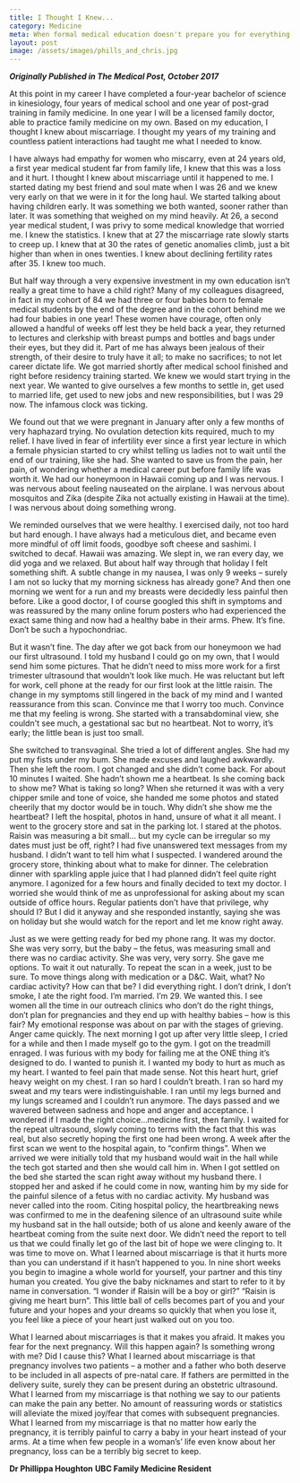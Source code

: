 ```yaml
---
title: I Thought I Knew...
category: Medicine
meta: When formal medical education doesn't prepare you for everything.
layout: post
image: /assets/images/phills_and_chris.jpg
---
```

***Originally Published in The Medical Post, October 2017***

At this point in my career I have completed a four-year bachelor of science in kinesiology, four years of medical school and one year of post-grad training in family medicine. In one year I will be a licensed family doctor, able to practice family medicine on my own. Based on my education, I thought I knew about miscarriage. I thought my years of my training and countless patient interactions had taught me what I needed to know.

I have always had empathy for women who miscarry, even at 24 years old, a first year medical student far from family life, I knew that this was a loss and it hurt.
I thought I knew about miscarriage until it happened to me.
I started dating my best friend and soul mate when I was 26 and we knew very early on that we were in it for the long haul. We started talking about having children early. It was something we both wanted, sooner rather than later. It was something that weighed on my mind heavily. At 26, a second year medical student, I was privy to some medical knowledge that worried me. I knew the statistics. I knew that at 27 the miscarriage rate slowly starts to creep up. I knew that at 30 the rates of genetic anomalies climb, just a bit higher than when in ones twenties. I knew about declining fertility rates after 35. I knew too much.

But half way through a very expensive investment in my own education isn’t really a great time to have a child right? Many of my colleagues disagreed, in fact in my cohort of 84 we had three or four babies born to female medical students by the end of the degree and in the cohort behind me we had four babies in one year! These women have courage, often only allowed a handful of weeks off lest they be held back a year, they returned to lectures and clerkship with breast pumps and bottles and bags under their eyes, but they did it. Part of me has always been jealous of their strength, of their desire to truly have it all; to make no sacrifices; to not let career dictate life.
We got married shortly after medical school finished and right before residency training started. We knew we would start trying in the next year. We wanted to give ourselves a few months to settle in, get used to married life, get used to new jobs and new responsibilities, but I was 29 now. The infamous clock was ticking.

We found out that we were pregnant in January after only a few months of very haphazard trying. No ovulation detection kits required, much to my relief. I have lived in fear of infertility ever since a first year lecture in which a female physician started to cry whilst telling us ladies not to wait until the end of our training, like she had. She wanted to save us from the pain, her pain, of wondering whether a medical career put before family life was worth it.
We had our honeymoon in Hawaii coming up and I was nervous. I was nervous about feeling nauseated on the airplane. I was nervous about mosquitos and Zika (despite Zika not actually existing in Hawaii at the time). I was nervous about doing something wrong.

We reminded ourselves that we were healthy. I exercised daily, not too hard but hard enough. I have always had a meticulous diet, and became even more mindful of off limit foods, goodbye soft cheese and sashimi. I switched to decaf.
Hawaii was amazing. We slept in, we ran every day, we did yoga and we relaxed. But about half way through that holiday I felt something shift. A subtle change in my nausea, I was only 9 weeks – surely I am not so lucky that my morning sickness has already gone? And then one morning we went for a run and my breasts were decidedly
less painful then before. Like a good doctor, I of course googled this shift in symptoms and was reassured by the many online forum posters who had experienced the exact same thing and now had a healthy babe in their arms. Phew. It’s fine. Don’t be such a hypochondriac.

But it wasn’t fine. The day after we got back from our honeymoon we had our first ultrasound. I told my husband I could go on my own, that I would send him some pictures. That he didn’t need to miss more work for a first trimester ultrasound that wouldn’t look like much. He was reluctant but left for work, cell phone at the ready for our first look at the little raisin.
The change in my symptoms still lingered in the back of my mind and I wanted reassurance from this scan. Convince me that I worry too much. Convince me that my feeling is wrong. She started with a transabdominal view, she couldn't see much, a gestational sac but no heartbeat. Not to worry, it’s early; the little bean is just too small.

She switched to transvaginal. She tried a lot of different angles. She had my put my fists under my bum. She made excuses and laughed awkwardly. Then she left the room. I got changed and she didn’t come back. For about 10 minutes I waited. She hadn’t shown me a heartbeat. Is she coming back to show me? What is taking so long? When she returned it was with a very chipper smile and tone of voice, she handed me some photos and stated cheerily that my doctor would be in touch. Why didn’t she show me the heartbeat?
I left the hospital, photos in hand, unsure of what it all meant. I went to the grocery store and sat in the parking lot. I stared at the photos. Raisin was measuring a bit small... but my cycle can be irregular so my dates must just be off, right? I had five unanswered text messages from my husband. I didn’t want to tell him what I suspected. I wandered around the grocery store, thinking about what to make for dinner. The celebration dinner with sparkling apple juice that I had planned didn’t feel quite right anymore.
I agonized for a few hours and finally decided to text my doctor. I worried she would think of me as unprofessional for asking about my scan outside of office hours. Regular patients don’t have that privilege, why should I? But I did it anyway and she responded instantly, saying she was on holiday but she would watch for the report and let me know right away.

Just as we were getting ready for bed my phone rang. It was my doctor. She was very sorry, but the baby – the fetus, was measuring small and there was no cardiac activity. She was very, very sorry. She gave me options. To wait it out naturally. To repeat the scan in a week, just to be sure. To move things along with medication or a D&C.
Wait, what? No cardiac activity? How can that be? I did everything right. I don’t drink, I don’t smoke, I ate the right food. I’m married. I’m 29. We wanted this. I see women all the time in our outreach clinics who don’t do the right things, don’t plan for pregnancies and they end up with healthy babies – how is this fair?
My emotional response was about on par with the stages of grieving. Anger came quickly. The next morning I got up after very little sleep, I cried for a while and then I made myself go to the gym. I got on the treadmill enraged. I was furious with my body for failing me at the ONE thing it’s designed to do. I wanted to punish it. I wanted my body to hurt as much as my heart. I wanted to feel pain that made sense. Not this heart
hurt, grief heavy weight on my chest. I ran so hard I couldn’t breath. I ran so hard my sweat and my tears were indistinguishable. I ran until my legs burned and my lungs screamed and I couldn’t run anymore.
The days passed and we wavered between sadness and hope and anger and acceptance. I wondered if I made the right choice...medicine first, then family.
I waited for the repeat ultrasound, slowly coming to terms with the fact that this was real, but also secretly hoping the first one had been wrong.
A week after the first scan we went to the hospital again, to “confirm things”. When we arrived we were initially told that my husband would wait in the hall while the tech got started and then she would call him in. When I got settled on the bed she started the scan right away without my husband there. I stopped her and asked if he could come in now, wanting him by my side for the painful silence of a fetus with no cardiac activity.
My husband was never called into the room. Citing hospital policy, the heartbreaking news was confirmed to me in the deafening silence of an ultrasound suite while my husband sat in the hall outside; both of us alone and keenly aware of the heartbeat coming from the suite next door. We didn’t need the report to tell us that we could finally let go of the last bit of hope we were clinging to. It was time to move on.
What I learned about miscarriage is that it hurts more than you can understand if it hasn’t happened to you. In nine short weeks you begin to imagine a whole world for yourself, your partner and this tiny human you created. You give the baby nicknames and start to refer to it by name in conversation. “I wonder if Raisin will be a boy or girl?” “Raisin is giving me heart burn”. This little ball of cells becomes part of you and your future and your hopes and your dreams so quickly that when you lose it, you feel like a piece of your heart just walked out on you too.

What I learned about miscarriages is that it makes you afraid. It makes you fear for the next pregnancy. Will this happen again? Is something wrong with me? Did I cause this?
What I learned about miscarriage is that pregnancy involves two patients – a mother and a father who both deserve to be included in all aspects of pre-natal care. If fathers are permitted in the delivery suite, surely they can be present during an obstetric ultrasound.
What I learned from my miscarriage is that nothing we say to our patients can make the pain any better. No amount of reassuring words or statistics will alleviate the mixed joy/fear that comes with subsequent pregnancies.
What I learned from my miscarriage is that no matter how early the pregnancy, it is terribly painful to carry a baby in your heart instead of your arms. At a time when few people in a woman’s’ life even know about her pregnancy, loss can be a terribly big secret to keep.

**Dr Phillippa Houghton**
**UBC Family Medicine Resident**
